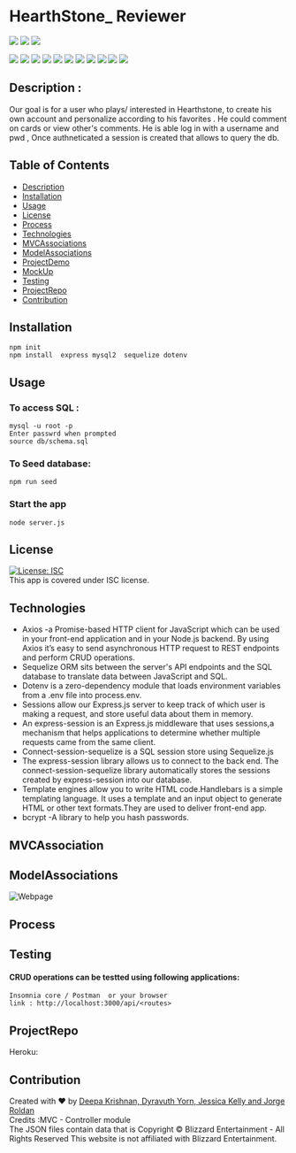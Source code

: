 # HearthStone_ Reviewer
  <p align="left">
    <img src="https://img.shields.io/github/repo-size/deeparkrish/classify" />
    <img src="https://img.shields.io/github/issues/deeparkrish/classify" />
    <img src="https://img.shields.io/github/last-commit/deeparkrish/classify" >       
  </p>
  <p align="left"> 
     <img src="https://img.shields.io/github/languages/top/deeparkrish/classify"/>
    <img src="https://img.shields.io/badge/MYSQL2-yellow" />
    <img src="https://img.shields.io/badge/Sequelize-blue"  />
    <img src="https://img.shields.io/badge/-Handlebars-yellow"/>
    <img src="https://img.shields.io/badge/-node.js-green" />
    <img src="https://img.shields.io/badge/-express-red" >
    <img src="https://img.shields.io/badge/-dtoenv-lightgrey" />
    <img src="https://img.shields.io/badge/-bulma-orange"/>
    <img src="https://img.shields.io/badge/Axios-blue" />
    <img src="https://img.shields.io/badge/-express session-lightgreen"/>
    <img src="https://img.shields.io/badge/-connect session-pink"/>
</p>

## Description :
Our goal is for a user who plays/ interested in Hearthstone, to create his own account and personalize according to his favorites . He could comment on cards or view other's comments. He is able log in with a username and pwd , Once authneticated a session is created that allows to query the db.
 ## Table of Contents 
  * [Description](#description)
  * [Installation](#installation)
  * [Usage](#usage)
  * [License](#license)
  * [Process](#process)
  * [Technologies](#technologies)
  * [MVCAssociations](#mvcassociations)
  * [ModelAssociations](#modelassociations)
  * [ProjectDemo](#projectdemo)
  * [MockUp](#mockup)
  * [Testing](#testing)
  * [ProjectRepo](#projectrepo)
  * [Contribution](#contribution)
  
  
  ##  Installation
    npm init
    npm install  express mysql2  sequelize dotenv

  ##  Usage
  ### To access SQL :   
    mysql -u root -p
    Enter passwrd when prompted
    source db/schema.sql
  ### To Seed database:
    npm run seed
  ### Start the app
    node server.js

  ## License 
  [![License: ISC](https://img.shields.io/badge/License-ISC-blue.svg)](https://opensource.org/licenses/ISC)<br />
  This app is covered under ISC license.
  

 ## Technologies 
  * Axios -a Promise-based HTTP client for JavaScript which can be used in your front-end application and in your Node.js backend. By using Axios it’s easy to    send asynchronous HTTP request to REST endpoints and perform CRUD operations.
  * Sequelize ORM sits between the server's API endpoints and the SQL database to translate data between JavaScript and SQL.
  * Dotenv is a zero-dependency module that loads environment variables from a .env file into process.env.
  * Sessions allow our Express.js server to keep track of which user is making a request, and store useful data about them in memory.
  * An express-session is an Express.js middleware that uses sessions,a mechanism that helps applications to determine whether multiple requests came from the    same client.
  * Connect-session-sequelize is a SQL session store using Sequelize.js
  * The express-session library allows us to connect to the back end. The connect-session-sequelize library automatically stores the sessions 
  created by express-session into our database.
  * Template engines allow you to write HTML code.Handlebars is a simple templating language. It uses a template and an input object to generate HTML or other    text formats.They are used to deliver front-end app.
  * bcrypt -A library to help you hash passwords.
  
   ## MVCAssociation
  
  
  ## ModelAssociations
  ![Webpage]()
  
  ## Process 
  
  ## Testing
  ####  CRUD operations can be testted using following applications:
    Insomnia core / Postman  or your browser 
    link : http://localhost:3000/api/<routes>
  
  ##  ProjectRepo 
  Heroku: 

  ## Contribution
  Created with ❤️ by [Deepa Krishnan, Dyravuth Yorn, Jessica Kelly and Jorge Roldan](https://github.com/DeeparKrish/README-generator)
  </br>
  Credits :MVC - Controller module <br>
  The JSON files contain data that is Copyright © Blizzard Entertainment - All Rights Reserved
  This website is not affiliated with Blizzard Entertainment.




